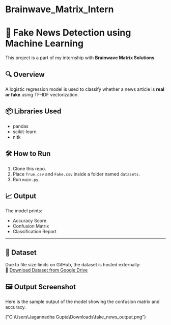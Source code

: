 # Brainwave_Matrix_Intern


# 📰 Fake News Detection using Machine Learning

This project is a part of my internship with **Brainwave Matrix Solutions**.

## 🔍 Overview

A logistic regression model is used to classify whether a news article is **real or fake** using TF-IDF vectorization.

## 📦 Libraries Used

- pandas
- scikit-learn
- nltk

## 🛠 How to Run

1. Clone this repo.
2. Place `True.csv` and `Fake.csv` inside a folder named `datasets`.
3. Run `main.py`.

## 📈 Output

The model prints:
- Accuracy Score
- Confusion Matrix
- Classification Report

---
## 📂 Dataset

Due to file size limits on GitHub, the dataset is hosted externally:  
🔗 [Download Dataset from Google Drive](https://drive.google.com/drive/folders/1XK-Db5cRD3GbH4iYxVZLp8Z0x61R3vXt?usp=sharing)


## 🖼 Output Screenshot

Here is the sample output of the model showing the confusion matrix and accuracy.

("C:\Users\Jagannadha Gupta\Downloads\fake_news_output.png")
